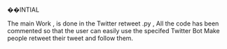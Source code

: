 ��INTIAL

The main Work , is done in the Twitter retweet .py , All the code has been commented so that the user can easily use the specifed Twitter Bot
Make people retweet their tweet and follow them.
